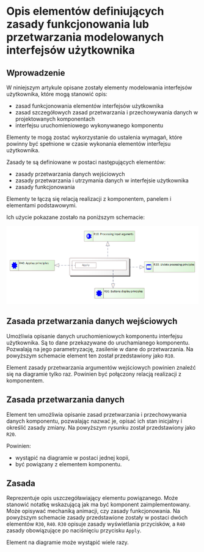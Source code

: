 # Opis elementów definiujących zasady funkcjonowania lub przetwarzania modelowanych interfejsów użytkownika

## Wprowadzenie

W niniejszym artykule opisane zostały elementy modelowania interfejsów użytkownika, które mogą stanowić opis:

* zasad funkcjonowania elementów interfejsów użytkownika
* zasad szczegółowych zasad przetwarzania i przechowywania danych w projektowanych komponentach
* interfejsu uruchomieniowego wykonywanego komponentu

Elementy te mogą zostać wykorzystanie do ustalenia wymagań, które powinny być spełnione w czasie wykonania elementów interfejsu użytkownika.

Zasady te są definiowane w postaci następujących elementów:

* zasady przetwarzania danych wejściowych
* zasady przetwarzania i utrzymania danych w interfejsie użytkownika
* zasady funkcjonowania

Elementy te łączą się relacją realizacji z komponentem, panelem i elementami podstawowymi.

Ich użycie pokazane zostało na poniższym schemacie:

![Zasady](../../img/ui-principles.png)

## Zasada przetwarzania danych wejściowych

Umożliwia opisanie danych uruchomieniowych komponentu interfejsu użytkownika. Są to dane przekazywane do uruchamianego komponentu. Pozwalają na jego parametryzację, zasilenie w dane do przetwarzania. Na powyższym schemacie element ten został przedstawiony jako `R10`.

Element zasady przetwarzania argumentów wejściowych powinien znaleźć się na diagramie tylko raz. Powinien być połączony relacją realizacji z komponentem.

## Zasada przetwarzania danych

Element ten umożliwia opisanie zasad przetwarzania i przechowywania danych komponentu, pozwalając nazwać je, opisać ich stan inicjalny i określić zasady zmiany. Na powyższym rysunku został przedstawiony jako `R20`.

Powinien:

* wystąpić na diagramie w postaci jednej kopii,
* być powiązany z elementem komponentu.

## Zasada

Reprezentuje opis uszczegóławiający elementu powiązanego. Może stanowić notatkę wskazującą jak ma być komponent zaimplementowany. Może opisywać mechaniką animacji, czy zasady funkcjonowania. Na powyższym schemacie zasady przedstawione zostały w postaci dwóch elementów `R30`, `R40`. `R30` opisuje zasady wyświetlania przycisków, a `R40` zasady obowiązujące po naciśnięciu przycisku `Apply`.

Element na diagramie może wystąpić wiele razy.
